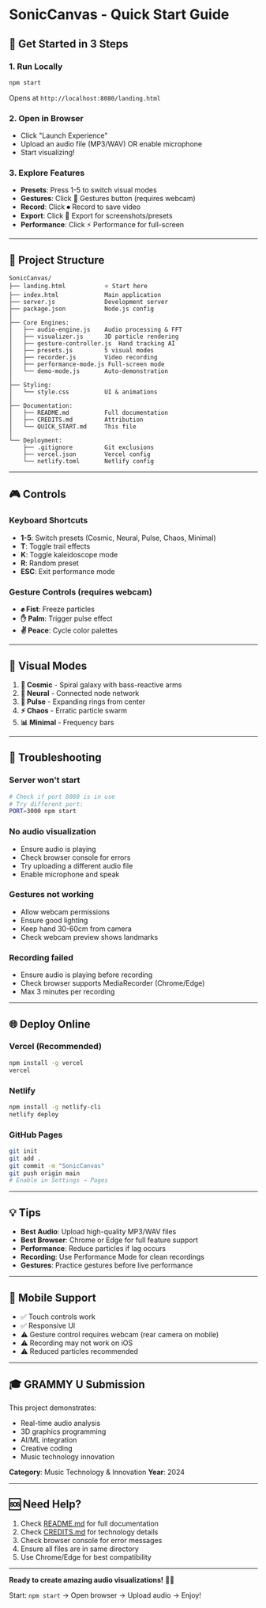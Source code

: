 # SonicCanvas - Quick Start Guide

## 🚀 Get Started in 3 Steps

### 1. Run Locally
```bash
npm start
```
Opens at `http://localhost:8080/landing.html`

### 2. Open in Browser
- Click "Launch Experience"
- Upload an audio file (MP3/WAV) OR enable microphone
- Start visualizing!

### 3. Explore Features
- **Presets**: Press 1-5 to switch visual modes
- **Gestures**: Click 👋 Gestures button (requires webcam)
- **Record**: Click ⏺ Record to save video
- **Export**: Click 💾 Export for screenshots/presets
- **Performance**: Click ⚡ Performance for full-screen

---

## 📁 Project Structure

```
SonicCanvas/
├── landing.html           ⭐ Start here
├── index.html             Main application
├── server.js              Development server
├── package.json           Node.js config
│
├── Core Engines:
│   ├── audio-engine.js    Audio processing & FFT
│   ├── visualizer.js      3D particle rendering
│   ├── gesture-controller.js  Hand tracking AI
│   ├── presets.js         5 visual modes
│   ├── recorder.js        Video recording
│   ├── performance-mode.js Full-screen mode
│   └── demo-mode.js       Auto-demonstration
│
├── Styling:
│   └── style.css          UI & animations
│
├── Documentation:
│   ├── README.md          Full documentation
│   ├── CREDITS.md         Attribution
│   └── QUICK_START.md     This file
│
└── Deployment:
    ├── .gitignore         Git exclusions
    ├── vercel.json        Vercel config
    └── netlify.toml       Netlify config
```

---

## 🎮 Controls

### Keyboard Shortcuts
- **1-5**: Switch presets (Cosmic, Neural, Pulse, Chaos, Minimal)
- **T**: Toggle trail effects
- **K**: Toggle kaleidoscope mode
- **R**: Random preset
- **ESC**: Exit performance mode

### Gesture Controls (requires webcam)
- **✊ Fist**: Freeze particles
- **✋ Palm**: Trigger pulse effect
- **✌️ Peace**: Cycle color palettes

---

## 🎨 Visual Modes

1. **🌌 Cosmic** - Spiral galaxy with bass-reactive arms
2. **🧠 Neural** - Connected node network
3. **💫 Pulse** - Expanding rings from center
4. **⚡ Chaos** - Erratic particle swarm
5. **📊 Minimal** - Frequency bars

---

## 🔧 Troubleshooting

### Server won't start
```bash
# Check if port 8080 is in use
# Try different port:
PORT=3000 npm start
```

### No audio visualization
- Ensure audio is playing
- Check browser console for errors
- Try uploading a different audio file
- Enable microphone and speak

### Gestures not working
- Allow webcam permissions
- Ensure good lighting
- Keep hand 30-60cm from camera
- Check webcam preview shows landmarks

### Recording failed
- Ensure audio is playing before recording
- Check browser supports MediaRecorder (Chrome/Edge)
- Max 3 minutes per recording

---

## 🌐 Deploy Online

### Vercel (Recommended)
```bash
npm install -g vercel
vercel
```

### Netlify
```bash
npm install -g netlify-cli
netlify deploy
```

### GitHub Pages
```bash
git init
git add .
git commit -m "SonicCanvas"
git push origin main
# Enable in Settings → Pages
```

---

## 💡 Tips

- **Best Audio**: Upload high-quality MP3/WAV files
- **Best Browser**: Chrome or Edge for full feature support
- **Performance**: Reduce particles if lag occurs
- **Recording**: Use Performance Mode for clean recordings
- **Gestures**: Practice gestures before live performance

---

## 📱 Mobile Support

- ✅ Touch controls work
- ✅ Responsive UI
- ⚠️ Gesture control requires webcam (rear camera on mobile)
- ⚠️ Recording may not work on iOS
- ⚠️ Reduced particles recommended

---

## 🎓 GRAMMY U Submission

This project demonstrates:
- Real-time audio analysis
- 3D graphics programming
- AI/ML integration
- Creative coding
- Music technology innovation

**Category**: Music Technology & Innovation
**Year**: 2024

---

## 🆘 Need Help?

1. Check [README.md](README.md) for full documentation
2. Check [CREDITS.md](CREDITS.md) for technology details
3. Check browser console for error messages
4. Ensure all files are in same directory
5. Use Chrome/Edge for best compatibility

---

**Ready to create amazing audio visualizations!** 🎵✨

Start: `npm start` → Open browser → Upload audio → Enjoy!
